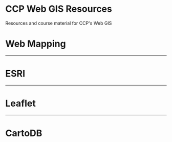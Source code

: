 # CCP Web GIS Resources
Resources and course material for CCP's Web GIS<br>
<H1>Web Mapping</H1>
<hr>
<H1>ESRI</H1>
<hr>
<H1>Leaflet</H1>
<hr>
<H1>CartoDB</H1>
